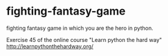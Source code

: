fighting-fantasy-game
=====================

fighting fantasy game in which you are the hero in python.

Exercise 45 of the online course "Learn python the hard way" http://learnpythonthehardway.org/

